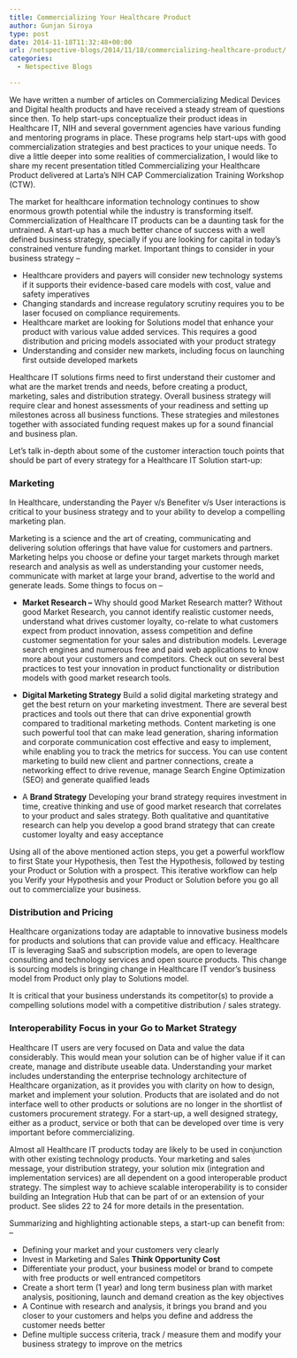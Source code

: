 ```yaml
---
title: Commercializing Your Healthcare Product
author: Gunjan Siroya
type: post
date: 2014-11-18T11:32:48+00:00
url: /netspective-blogs/2014/11/18/commercializing-healthcare-product/
categories:
  - Netspective Blogs

---
```

We have written a number of articles on Commercializing Medical Devices and Digital health products and have received a steady stream of questions since then. To help start-ups conceptualize their product ideas in Healthcare IT, NIH and several government agencies have various funding and mentoring programs in place. These programs help start-ups with good commercialization strategies and best practices to your unique needs. To dive a little deeper into some realities of commercialization, I would like to share my recent presentation titled Commercializing your Healthcare Product delivered at Larta&#8217;s NIH CAP Commercialization Training Workshop (CTW).



The market for healthcare information technology continues to show enormous growth potential while the industry is transforming itself. Commercialization of Healthcare IT products can be a daunting task for the untrained. A start-up has a much better chance of success with a well defined business strategy, specially if you are looking for capital in today&#8217;s constrained venture funding market. Important things to consider in your business strategy &#8211;

  * Healthcare providers and payers will consider new technology systems if it supports their evidence-based care models with cost, value and safety imperatives
  * Changing standards and increase regulatory scrutiny requires you to be laser focused on compliance requirements.
  * Healthcare market are looking for Solutions model that enhance your product with various value added services. This requires a good distribution and pricing models associated with your product strategy
  * Understanding and consider new markets, including focus on launching first outside developed markets

Healthcare IT solutions firms need to first understand their customer and what are the market trends and needs, before creating a product, marketing, sales and distribution strategy. Overall business strategy will require clear and honest assessments of your readiness and setting up milestones across all business functions. These strategies and milestones together with associated funding request makes up for a sound financial and business plan.

Let&#8217;s talk in-depth about some of the customer interaction touch points that should be part of every strategy for a Healthcare IT Solution start-up:

### Marketing

In Healthcare, understanding the Payer v/s Benefiter v/s User interactions is critical to your business strategy and to your ability to develop a compelling marketing plan.

Marketing is a science and the art of creating, communicating and delivering solution offerings that have value for customers and partners. Marketing helps you choose or define your target markets through market research and analysis as well as understanding your customer needs, communicate with market at large your brand, advertise to the world and generate leads. Some things to focus on &#8211;

  * **Market Research &#8211;** Why should good Market Research matter? Without good Market Research, you cannot identify realistic customer needs, understand what drives customer loyalty, co-relate to what customers expect from product innovation, assess competition and define customer segmentation for your sales and distribution models. Leverage search engines and numerous free and paid web applications to know more about your customers and competitors. Check out on several best practices to test your innovation in product functionality or distribution models with good market research tools.

  * **Digital Marketing Strategy** Build a solid digital marketing strategy and get the best return on your marketing investment. There are several best practices and tools out there that can drive exponential growth compared to traditional marketing methods. Content marketing is one such powerful tool that can make lead generation, sharing information and corporate communication cost effective and easy to implement, while enabling you to track the metrics for success. You can use content marketing to build new client and partner connections, create a networking effect to drive revenue, manage Search Engine Optimization (SEO) and generate qualified leads

  * A **Brand Strategy** Developing your brand strategy requires investment in time, creative thinking and use of good market research that correlates to your product and sales strategy. Both qualitative and quantitative research can help you develop a good brand strategy that can create customer loyalty and easy acceptance

Using all of the above mentioned action steps, you get a powerful workflow to first State your Hypothesis, then Test the Hypothesis, followed by testing your Product or Solution with a prospect. This iterative workflow can help you Verify your Hypothesis and your Product or Solution before you go all out to commercialize your business.

### Distribution and Pricing

Healthcare organizations today are adaptable to innovative business models for products and solutions that can provide value and efficacy. Healthcare IT is leveraging SaaS and subscription models, are open to leverage consulting and technology services and open source products. This change is sourcing models is bringing change in Healthcare IT vendor&#8217;s business model from Product only play to Solutions model.

It is critical that your business understands its competitor(s) to provide a compelling solutions model with a competitive distribution / sales strategy.

### Interoperability Focus in your Go to Market Strategy

Healthcare IT users are very focused on Data and value the data considerably. This would mean your solution can be of higher value if it can create, manage and distribute useable data. Understanding your market includes understanding the enterprise technology architecture of Healthcare organization, as it provides you with clarity on how to design, market and implement your solution. Products that are isolated and do not interface well to other products or solutions are no longer in the shortlist of customers procurement strategy. For a start-up, a well designed strategy, either as a product, service or both that can be developed over time is very important before commercializing.

Almost all Healthcare IT products today are likely to be used in conjunction with other existing technology products. Your marketing and sales message, your distribution strategy, your solution mix (integration and implementation services) are all dependent on a good interoperable product strategy. The simplest way to achieve scalable interoperability is to consider building an Integration Hub that can be part of or an extension of your product. See slides 22 to 24 for more details in the presentation.

Summarizing and highlighting actionable steps, a start-up can benefit from: &#8211;

  * Defining your market and your customers very clearly
  * Invest in Marketing and Sales **Think Opportunity Cost**
  * Differentiate your product, your business model or brand to compete with free products or well entranced competitors
  * Create a short term (1 year) and long term business plan with market analysis, positioning, launch and demand creation as the key objectives
  * A Continue with research and analysis, it brings you brand and you closer to your customers and helps you define and address the customer needs better
  * Define multiple success criteria, track / measure them and modify your business strategy to improve on the metrics